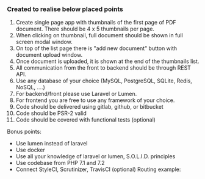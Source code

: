 ### Created to realise below placed points ###

1. Create single page app with thumbnails of the first page of PDF document. There should be 4 x 5 thumbnails per page.
2. When clicking on thumbnail, full document should be shown in full screen modal window.
3. On top of the list page there is "add new document" button with document upload window.
4. Once document is uploaded, it is shown at the end of the thumbnails list.
5. All communication from the front to backend should be through REST API.
6. Use any database of your choice (MySQL, PostgreSQL, SQLite, Redis, NoSQL, ....)
7. For backend/front please use Laravel or Lumen.
8. For frontend you are free to use any framework of your choice.
9. Code should be delivered using gitlab, github, or bitbucket
10. Code should be PSR-2 valid
11. Code should be covered with functional tests (optional)

Bonus points:
* Use lumen instead of laravel
* Use docker
* Use all your knowledge of laravel or lumen, S.O.L.I.D. principles
* Use codebase from PHP 7.1 and 7.2
* Connect StyleCI, Scrutinizer, TravisCI (optional)
Routing example:

